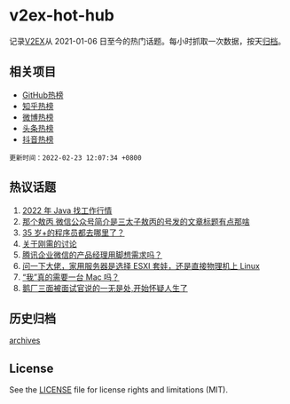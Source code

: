 # v2ex-hot-hub

 记录[V2EX](https://www.v2ex.com/)从 2021-01-06 日至今的热门话题。每小时抓取一次数据，按天[归档](archives)。
 
 ## 相关项目

- [GitHub热榜](https://github.com/snaildev/github-hot-hub)
- [知乎热榜](https://github.com/snaildev/zhihu-hot-hub)
- [微博热榜](https://github.com/snaildev/weibo-hot-hub)
- [头条热榜](https://github.com/snaildev/toutiao-hot-hub)
- [抖音热榜](https://github.com/snaildev/douyin-hot-hub)


 `更新时间：2022-02-23 12:07:34 +0800`

## 热议话题

1. [2022 年 Java 找工作行情](https://www.v2ex.com/t/835637)
1. [那个敖丙 微信公众号简介是三太子敖丙的号发的文章标题有点那啥](https://www.v2ex.com/t/835651)
1. [35 岁+的程序员都去哪里了？](https://www.v2ex.com/t/835685)
1. [关于刚需的讨论](https://www.v2ex.com/t/835811)
1. [腾讯企业微信的产品经理用脚想需求吗？](https://www.v2ex.com/t/835641)
1. [问一下大佬，家用服务器是选择 ESXI 套娃，还是直接物理机上 Linux](https://www.v2ex.com/t/835688)
1. [“我”真的需要一台 Mac 吗？](https://www.v2ex.com/t/835771)
1. [鹅厂三面被面试官说的一无是处,开始怀疑人生了](https://www.v2ex.com/t/835831)

## 历史归档

[archives](archives)

## License

See the [LICENSE](LICENSE) file for license rights and limitations (MIT).
